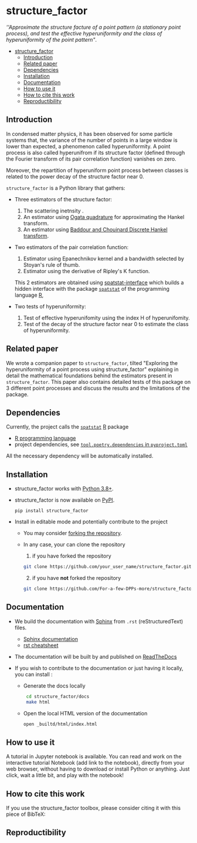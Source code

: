 # structure_factor

*''Approximate the structure facture of a point pattern (a stationary point process), and test the effective hyperuniformity and the class of hyperuniformity of the point pattern"*.

- [structure_factor](#structure_factor)
  - [Introduction](#introduction)
  - [Related paper](#related-paper)
  - [Dependencies](#dependencies)
  - [Installation](#installation)
  - [Documentation](#documentation)
  - [How to use it](#how-to-use-it)
  - [How to cite this work](#how-to-cite-this-work)
  - [Reproductibility](#reproductibility)

## Introduction

 In condensed matter physics, it has been observed for some particle systems that, the variance of the number of points in a large window is lower than expected, a phenomenon called hyperuniformity.
 A point process is also called hyperunifrom if its structure factor  (defined through the Fourier transform of its pair correlation function) vanishes on zero.

 Moreover, the repartition of hyperuniform point process between classes is related to the power decay of the structure factor near 0.

 `structure_factor` is a Python library that gathers:

- Three estimators of the structure factor:
    1. The scattering inetnsity .
    2. An estimator using [Ogata quadrature](https://www.kurims.kyoto-u.ac.jp/~prims/pdf/41-4/41-4-40.pdf) for approximating the Hankel transform.
    3. An estimator using [Baddour and Chouinard Discrete Hankel transform](https://www.osapublishing.org/josaa/abstract.cfm?uri=josaa-32-4-611).

- Two estimators of the pair correlation function:
   1. Estimator using Epanechnikov kernel and a bandwidth selected by Stoyan's rule of thumb.
   2. Estimator using the derivative of Ripley's K function.

  This 2 estimators are obtained using [spatstat-interface](https://github.com/For-a-few-DPPs-more/spatstat-interface) which builds a hidden interface with the package [`spatstat`](https://github.com/spatstat/spatstat) of the programming language [R](https://www.r-project.org/),

- Two tests of hyperuniformity:

  1. Test of effective hyperunifomity using the index H of hyperunifomity.
  2. Test of the decay of the structure factor near 0 to estimate the class of hyperuniformity.

## Related paper

We wrote a companion paper to `structure_factor`, tilted "Exploring the hyperuniformity of a point process using structure_factor" explaining in detail the mathematical foundations behind the estimators present in `structure_factor`. This paper also contains detailed tests of this package on 3 different point processes and discuss the results and  the limitations of the package.

## Dependencies

Currently, the project calls the [`spatstat`](https://github.com/spatstat/spatstat) [R](https://www.r-project.org/) package

- [R programming language](https://www.r-project.org/)
- project dependencies, see [`tool.poetry.dependencies` in `pyproject.toml`](./pyproject.toml)

All the necessary dependency will be automatically installed.

## Installation

- structure_factor works with [Python 3.8+](https://www.python.org/downloads/release/python-380/).

- structure_factor is now available on [PyPI](https://pypi.org/project/).

      pip install structure_factor

- Install in editable mode and potentially contribute to the project
  - You may consider [forking the repository](https://github.com/For-a-few-DPPs-more/structure_factor/fork).
  - In any case, your can clone the repository
     1. if you have forked the repository

      ```bash
      git clone https://github.com/your_user_name/structure_factor.git
      ```

     2. if you have **not** forked the repository

      ```bash
      git clone https://github.com/For-a-few-DPPs-more/structure_factor.git

## Documentation

- We build the documentation with [Sphinx](https://www.sphinx-doc.org/en/master/index.html) from `.rst` (reStructuredText) files.

  - [Sphinx documentation](https://www.sphinx-doc.org/en/master/index.html)
  - [rst cheatsheet](https://docs.typo3.org/m/typo3/docs-how-to-document/master/en-us/WritingReST/CheatSheet.html
)
- The documentation will be built by and published on [ReadTheDocs](https://readthedocs.org/)
- If you wish to contribute to the documentation or just having it locally, you can install :
  - Generate the docs locally

    ```bash
     cd structure_factor/docs
     make html

  - Open the local HTML version of the documentation

    ```bash
    open _builtd/html/index.html

## How to use it

A tutorial in Jupyter notebook is available. You can read and work on the interactive tutorial Notebook (add link to the notebook), directly from your web browser, without having to download or install Python or anything. Just click, wait a little bit, and play with the notebook!

## How to cite this work

If you use the structure_factor toolbox, please consider citing it with this piece of BibTeX:

## Reproductibility
